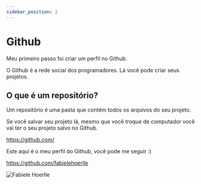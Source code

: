 ```yaml
---
sidebar_position: 2
---
```


# Github

Meu primeiro passo foi criar um perfil no Github.

O Github é a rede social dos programadores. Lá você pode criar seus projetos.

## O que é um repositório?

Um repositório é uma pasta que contém todos os arquivos do seu projeto. 

Se você salvar seu projeto lá, mesmo que você troque de computador você vai ter o seu projeto salvo no Github.

https://github.com/

Este aqui é o meu perfil do Github, você pode me seguir :)

https://github.com/fabielehoerlle

![Fabiele Hoerlle](https://www.mydomaine.com/thmb/Sp5cXQgn93NIAHxEN1_tX0Xe34E=/877x700/filters:no_upscale():max_bytes(150000):strip_icc()/cdn.cliqueinc.com__cache__posts__253245__most-beautiful-flowers-253245-1522430326665-main.700x0c-e023cc94a56b48f5afb963df0866a4a2.jpg)
